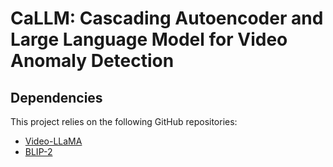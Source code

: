 # CaLLM: Cascading Autoencoder and Large Language Model for Video Anomaly Detection

## Dependencies

This project relies on the following GitHub repositories:

- [Video-LLaMA](https://github.com/DAMO-NLP-SG/Video-LLaMA)
- [BLIP-2](https://github.com/salesforce/LAVIS/tree/main/projects/blip2)